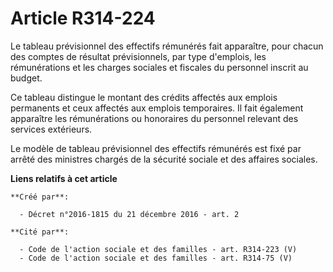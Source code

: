 # Article R314-224

Le tableau prévisionnel des effectifs rémunérés fait apparaître, pour chacun des comptes de résultat prévisionnels, par type
d'emplois, les rémunérations et les charges sociales et fiscales du personnel inscrit au budget. 

Ce tableau distingue le montant des crédits affectés aux emplois permanents et ceux affectés aux emplois temporaires. Il fait
également apparaître les rémunérations ou honoraires du personnel relevant des services extérieurs. 

Le modèle de tableau prévisionnel des effectifs rémunérés est fixé par arrêté des ministres chargés de la sécurité sociale et
des affaires sociales.

**Liens relatifs à cet article**

	**Créé par**:

	  - Décret n°2016-1815 du 21 décembre 2016 - art. 2

	**Cité par**:

	  - Code de l'action sociale et des familles - art. R314-223 (V)
	  - Code de l'action sociale et des familles - art. R314-75 (V)
